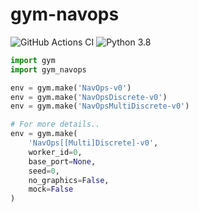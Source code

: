 # gym-navops
![GitHub Actions CI](https://github.com/rapsealk/gym-navops/workflows/Lint/badge.svg)
![Python 3.8](https://img.shields.io/badge/Python-3.8-blue.svg?logo=python)

```python
import gym
import gym_navops

env = gym.make('NavOps-v0')
env = gym.make('NavOpsDiscrete-v0')
env = gym.make('NavOpsMultiDiscrete-v0')

# For more details..
env = gym.make(
    'NavOps[[Multi]Discrete]-v0',
    worker_id=0,
    base_port=None,
    seed=0,
    no_graphics=False,
    mock=False
)
```
